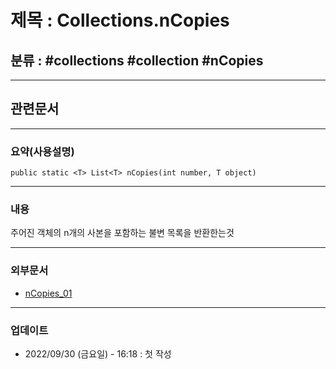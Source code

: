 # 제목 : Collections.nCopies

## 분류 : #collections #collection #nCopies

---
## 관련문서

----
### 요약(사용설명)
```
public static <T> List<T> nCopies(int number, T object)
```

---
### 내용
주어진 객체의 n개의 사본을 포함하는 불변 목록을 반환한는것

----
### 외부문서
- [nCopies_01](https://www.geeksforgeeks.org/collections-ncopies-java/)

----
### 업데이트
-  2022/09/30 (금요일) - 16:18 : 첫 작성







